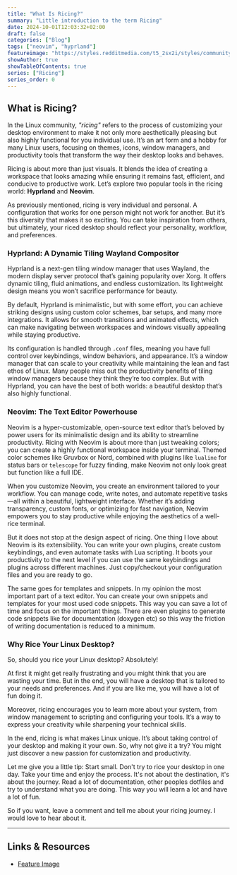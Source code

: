 ```yaml
---
title: "What Is Ricing?"
summary: "Little introduction to the term Ricing"
date: 2024-10-01T12:03:32+02:00
draft: false
categories: ["Blog"]
tags: ["neovim", "hyprland"]
featureimage: "https://styles.redditmedia.com/t5_2sx2i/styles/communityIcon_7fixeonxbxd41.png" # add external links as feature image
showAuthor: true
showTableOfContents: true
series: ["Ricing"]
series_order: 0
---
```


## What is Ricing?

In the Linux community, _"ricing"_ refers to the process of customizing your desktop environment to make it not only more aesthetically pleasing but also highly functional for you individual use. It’s an art form and a hobby for many Linux users, focusing on themes, icons, window managers, and productivity tools that transform the way their desktop looks and behaves.

Ricing is about more than just visuals. It blends the idea of creating a workspace that looks amazing while ensuring it remains fast, efficient, and conducive to productive work. Let’s explore two popular tools in the ricing world: **Hyprland** and **Neovim**.

As previously mentioned, ricing is very individual and personal. A configuration that works for one person might not work for another. But it’s this diversity that makes it so exciting. You can take inspiration from others, but ultimately, your riced desktop should reflect your personality, workflow, and preferences.

### Hyprland: A Dynamic Tiling Wayland Compositor

Hyprland is a next-gen tiling window manager that uses Wayland, the modern display server protocol that’s gaining popularity over Xorg. It offers dynamic tiling, fluid animations, and endless customization. Its lightweight design means you won’t sacrifice performance for beauty.

By default, Hyprland is minimalistic, but with some effort, you can achieve striking designs using custom color schemes, bar setups, and many more integrations. It allows for smooth transitions and animated effects, which can make navigating between workspaces and windows visually appealing while staying productive.

Its configuration is handled through `.conf` files, meaning you have full control over keybindings, window behaviors, and appearance. It’s a window manager that can scale to your creativity while maintaining the lean and fast ethos of Linux. Many people miss out the productivity benefits of tiling window managers because they think they’re too complex. But with Hyprland, you can have the best of both worlds: a beautiful desktop that’s also highly functional.

### Neovim: The Text Editor Powerhouse

Neovim is a hyper-customizable, open-source text editor that’s beloved by power users for its minimalistic design and its ability to streamline productivity. Ricing with Neovim is about more than just tweaking colors; you can create a highly functional workspace inside your terminal. Themed color schemes like Gruvbox or Nord, combined with plugins like `lualine` for status bars or `telescope` for fuzzy finding, make Neovim not only look great but function like a full IDE.

When you customize Neovim, you create an environment tailored to your workflow. You can manage code, write notes, and automate repetitive tasks—all within a beautiful, lightweight interface. Whether it’s adding transparency, custom fonts, or optimizing for fast navigation, Neovim empowers you to stay productive while enjoying the aesthetics of a well-rice terminal.

But it does not stop at the design aspect of ricing. One thing I love about Neovim is its extensibility. You can write your own plugins, create custom keybindings, and even automate tasks with Lua scripting. It boots your productivity to the next level if you can use the same keybindings and plugins across different machines. Just copy/checkout your configuration files and you are ready to go.

The same goes for templates and snippets. In my opinion the most important part of a text editor. You can create your own snippets and templates for your most used code snippets. This way you can save a lot of time and focus on the important things.
There are even plugins to generate code snippets like for documentation (doxygen etc) so this way the friction of writing documentation is reduced to a minimum.

### Why Rice Your Linux Desktop?

So, should you rice your Linux desktop? Absolutely!

At first it might get really frustrating and you might think that you are wasting your time. But in the end, you will have a desktop that is tailored to your needs and preferences. And if you are like me, you will have a lot of fun doing it.

Moreover, ricing encourages you to learn more about your system, from window management to scripting and configuring your tools. It’s a way to express your creativity while sharpening your technical skills.

In the end, ricing is what makes Linux unique. It’s about taking control of your desktop and making it your own. So, why not give it a try? You might just discover a new passion for customization and productivity.

Let me give you a little tip: Start small. Don't try to rice your desktop in one day. Take your time and enjoy the process. It's not about the destination, it's about the journey. Read a lot of documentation, other peoples dotfiles and try to understand what you are doing. This way you will learn a lot and have a lot of fun.

So if you want, leave a comment and tell me about your ricing journey. I would love to hear about it.

---

## Links & Resources

- [Feature Image](https://reddit.com/r/unixporn)
